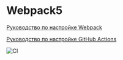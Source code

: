# Webpack5

[Руководство по настройке Webpack](https://webpack.js.org/guides/)

[Руководство по настройке GitHub Actions](https://docs.github.com/en/actions/quickstart)

![CI](https://github.com/DarkElf2233/ahj-hw1/actions/workflows/web.yml/badge.svg)
